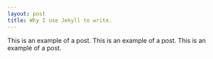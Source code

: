 ```yaml
---
layout: post
title: Why I use Jekyll to write.
---
```


This is an example of a post. This is an example of a post. This is an example of a post.

